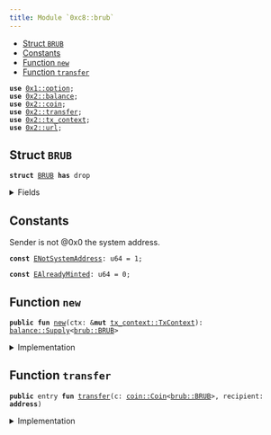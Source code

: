 ```yaml
---
title: Module `0xc8::brub`
---
```




-  [Struct `BRUB`](#0xc8_brub_BRUB)
-  [Constants](#@Constants_0)
-  [Function `new`](#0xc8_brub_new)
-  [Function `transfer`](#0xc8_brub_transfer)


<pre><code><b>use</b> <a href="../move-stdlib/option.md#0x1_option">0x1::option</a>;
<b>use</b> <a href="../sui-framework/balance.md#0x2_balance">0x2::balance</a>;
<b>use</b> <a href="../sui-framework/coin.md#0x2_coin">0x2::coin</a>;
<b>use</b> <a href="../sui-framework/transfer.md#0x2_transfer">0x2::transfer</a>;
<b>use</b> <a href="../sui-framework/tx_context.md#0x2_tx_context">0x2::tx_context</a>;
<b>use</b> <a href="../sui-framework/url.md#0x2_url">0x2::url</a>;
</code></pre>



<a name="0xc8_brub_BRUB"></a>

## Struct `BRUB`



<pre><code><b>struct</b> <a href="brub.md#0xc8_brub_BRUB">BRUB</a> <b>has</b> drop
</code></pre>



<details>
<summary>Fields</summary>


<dl>
<dt>
<code>dummy_field: bool</code>
</dt>
<dd>

</dd>
</dl>


</details>

<a name="@Constants_0"></a>

## Constants


<a name="0xc8_brub_ENotSystemAddress"></a>

Sender is not @0x0 the system address.


<pre><code><b>const</b> <a href="brub.md#0xc8_brub_ENotSystemAddress">ENotSystemAddress</a>: u64 = 1;
</code></pre>



<a name="0xc8_brub_EAlreadyMinted"></a>



<pre><code><b>const</b> <a href="brub.md#0xc8_brub_EAlreadyMinted">EAlreadyMinted</a>: u64 = 0;
</code></pre>



<a name="0xc8_brub_new"></a>

## Function `new`



<pre><code><b>public</b> <b>fun</b> <a href="brub.md#0xc8_brub_new">new</a>(ctx: &<b>mut</b> <a href="../sui-framework/tx_context.md#0x2_tx_context_TxContext">tx_context::TxContext</a>): <a href="../sui-framework/balance.md#0x2_balance_Supply">balance::Supply</a>&lt;<a href="brub.md#0xc8_brub_BRUB">brub::BRUB</a>&gt;
</code></pre>



<details>
<summary>Implementation</summary>


<pre><code><b>public</b> <b>fun</b> <a href="brub.md#0xc8_brub_new">new</a>(ctx: &<b>mut</b> TxContext): Supply&lt;<a href="brub.md#0xc8_brub_BRUB">BRUB</a>&gt; {
    <b>assert</b>!(<a href="../sui-framework/tx_context.md#0x2_tx_context_sender">tx_context::sender</a>(ctx) == @0x0, <a href="brub.md#0xc8_brub_ENotSystemAddress">ENotSystemAddress</a>);
    <b>assert</b>!(<a href="../sui-framework/tx_context.md#0x2_tx_context_epoch">tx_context::epoch</a>(ctx) == 0, <a href="brub.md#0xc8_brub_EAlreadyMinted">EAlreadyMinted</a>);
    <b>let</b> (cap, metadata) = <a href="../sui-framework/coin.md#0x2_coin_create_currency">coin::create_currency</a>(
        <a href="brub.md#0xc8_brub_BRUB">BRUB</a> {},
        9,
        b"<a href="brub.md#0xc8_brub_BRUB">BRUB</a>",
        b"Benfen RUB",
        b"",
        <a href="../move-stdlib/option.md#0x1_option_none">option::none</a>(),
        ctx
    );
    <a href="../sui-framework/transfer.md#0x2_transfer_public_freeze_object">transfer::public_freeze_object</a>(metadata);
    <a href="../sui-framework/coin.md#0x2_coin_treasury_into_supply">coin::treasury_into_supply</a>(cap)
}
</code></pre>



</details>

<a name="0xc8_brub_transfer"></a>

## Function `transfer`



<pre><code><b>public</b> entry <b>fun</b> <a href="../sui-framework/transfer.md#0x2_transfer">transfer</a>(c: <a href="../sui-framework/coin.md#0x2_coin_Coin">coin::Coin</a>&lt;<a href="brub.md#0xc8_brub_BRUB">brub::BRUB</a>&gt;, recipient: <b>address</b>)
</code></pre>



<details>
<summary>Implementation</summary>


<pre><code><b>public</b> entry <b>fun</b> <a href="../sui-framework/transfer.md#0x2_transfer">transfer</a>(c: <a href="../sui-framework/coin.md#0x2_coin_Coin">coin::Coin</a>&lt;<a href="brub.md#0xc8_brub_BRUB">BRUB</a>&gt;, recipient: <b>address</b>) {
    <a href="../sui-framework/transfer.md#0x2_transfer_public_transfer">transfer::public_transfer</a>(c, recipient)
}
</code></pre>



</details>
